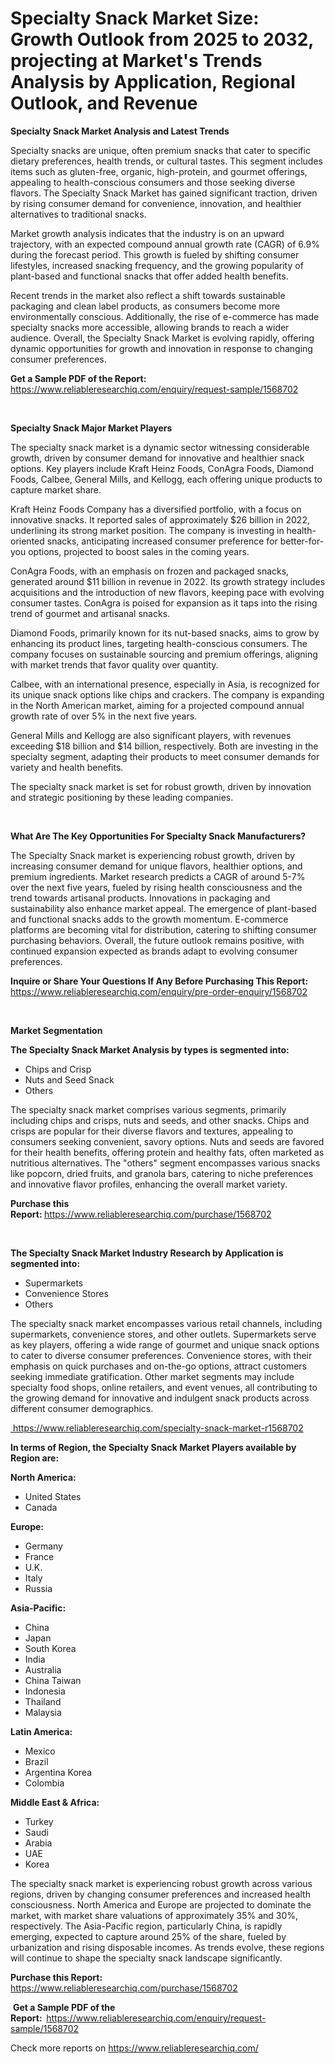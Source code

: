 <p><h1>Specialty Snack Market Size: Growth Outlook from 2025 to 2032, projecting at Market's Trends Analysis by Application, Regional Outlook, and Revenue</h1></p><p><strong>Specialty Snack Market Analysis and Latest Trends</strong></p>
<p><p>Specialty snacks are unique, often premium snacks that cater to specific dietary preferences, health trends, or cultural tastes. This segment includes items such as gluten-free, organic, high-protein, and gourmet offerings, appealing to health-conscious consumers and those seeking diverse flavors. The Specialty Snack Market has gained significant traction, driven by rising consumer demand for convenience, innovation, and healthier alternatives to traditional snacks. </p><p>Market growth analysis indicates that the industry is on an upward trajectory, with an expected compound annual growth rate (CAGR) of 6.9% during the forecast period. This growth is fueled by shifting consumer lifestyles, increased snacking frequency, and the growing popularity of plant-based and functional snacks that offer added health benefits. </p><p>Recent trends in the market also reflect a shift towards sustainable packaging and clean label products, as consumers become more environmentally conscious. Additionally, the rise of e-commerce has made specialty snacks more accessible, allowing brands to reach a wider audience. Overall, the Specialty Snack Market is evolving rapidly, offering dynamic opportunities for growth and innovation in response to changing consumer preferences.</p></p>
<p><strong>Get a Sample PDF of the Report:&nbsp;</strong> <a href="https://www.reliableresearchiq.com/enquiry/request-sample/1568702?utm_campaign=2318&utm_medium=2&utm_source=Github&utm_content=ia&utm_term=25032025&utm_id=specialty-snack">https://www.reliableresearchiq.com/enquiry/request-sample/1568702</a></p>
<p>&nbsp;</p>
<p><strong>Specialty Snack Major Market Players</strong></p>
<p><p>The specialty snack market is a dynamic sector witnessing considerable growth, driven by consumer demand for innovative and healthier snack options. Key players include Kraft Heinz Foods, ConAgra Foods, Diamond Foods, Calbee, General Mills, and Kellogg, each offering unique products to capture market share.</p><p>Kraft Heinz Foods Company has a diversified portfolio, with a focus on innovative snacks. It reported sales of approximately $26 billion in 2022, underlining its strong market position. The company is investing in health-oriented snacks, anticipating increased consumer preference for better-for-you options, projected to boost sales in the coming years.</p><p>ConAgra Foods, with an emphasis on frozen and packaged snacks, generated around $11 billion in revenue in 2022. Its growth strategy includes acquisitions and the introduction of new flavors, keeping pace with evolving consumer tastes. ConAgra is poised for expansion as it taps into the rising trend of gourmet and artisanal snacks.</p><p>Diamond Foods, primarily known for its nut-based snacks, aims to grow by enhancing its product lines, targeting health-conscious consumers. The company focuses on sustainable sourcing and premium offerings, aligning with market trends that favor quality over quantity.</p><p>Calbee, with an international presence, especially in Asia, is recognized for its unique snack options like chips and crackers. The company is expanding in the North American market, aiming for a projected compound annual growth rate of over 5% in the next five years.</p><p>General Mills and Kellogg are also significant players, with revenues exceeding $18 billion and $14 billion, respectively. Both are investing in the specialty segment, adapting their products to meet consumer demands for variety and health benefits.</p><p>The specialty snack market is set for robust growth, driven by innovation and strategic positioning by these leading companies.</p></p>
<p>&nbsp;</p>
<p><strong>What Are The Key Opportunities For Specialty Snack Manufacturers?</strong></p>
<p><p>The Specialty Snack market is experiencing robust growth, driven by increasing consumer demand for unique flavors, healthier options, and premium ingredients. Market research predicts a CAGR of around 5-7% over the next five years, fueled by rising health consciousness and the trend towards artisanal products. Innovations in packaging and sustainability also enhance market appeal. The emergence of plant-based and functional snacks adds to the growth momentum. E-commerce platforms are becoming vital for distribution, catering to shifting consumer purchasing behaviors. Overall, the future outlook remains positive, with continued expansion expected as brands adapt to evolving consumer preferences.</p></p>
<p><strong>Inquire or Share Your Questions If Any Before Purchasing This Report:</strong> <a href="https://www.reliableresearchiq.com/enquiry/pre-order-enquiry/1568702?utm_campaign=2318&utm_medium=2&utm_source=Github&utm_content=ia&utm_term=25032025&utm_id=specialty-snack">https://www.reliableresearchiq.com/enquiry/pre-order-enquiry/1568702</a></p>
<p>&nbsp;</p>
<p><strong>Market Segmentation</strong></p>
<p><strong>The Specialty Snack Market Analysis by types is segmented into:</strong></p>
<p><ul><li>Chips and Crisp</li><li>Nuts and Seed Snack</li><li>Others</li></ul></p>
<p><p>The specialty snack market comprises various segments, primarily including chips and crisps, nuts and seeds, and other snacks. Chips and crisps are popular for their diverse flavors and textures, appealing to consumers seeking convenient, savory options. Nuts and seeds are favored for their health benefits, offering protein and healthy fats, often marketed as nutritious alternatives. The "others" segment encompasses various snacks like popcorn, dried fruits, and granola bars, catering to niche preferences and innovative flavor profiles, enhancing the overall market variety.</p></p>
<p><strong>Purchase this Report:&nbsp;</strong><a href="https://www.reliableresearchiq.com/purchase/1568702?utm_campaign=2318&utm_medium=2&utm_source=Github&utm_content=ia&utm_term=25032025&utm_id=specialty-snack">https://www.reliableresearchiq.com/purchase/1568702</a></p>
<p>&nbsp;</p>
<p><strong>The Specialty Snack Market Industry Research by Application is segmented into:</strong></p>
<p><ul><li>Supermarkets</li><li>Convenience Stores</li><li>Others</li></ul></p>
<p><p>The specialty snack market encompasses various retail channels, including supermarkets, convenience stores, and other outlets. Supermarkets serve as key players, offering a wide range of gourmet and unique snack options to cater to diverse consumer preferences. Convenience stores, with their emphasis on quick purchases and on-the-go options, attract customers seeking immediate gratification. Other market segments may include specialty food shops, online retailers, and event venues, all contributing to the growing demand for innovative and indulgent snack products across different consumer demographics.</p></p>
<p><a href="https://www.reliableresearchiq.com/specialty-snack-market-r1568702?utm_campaign=2318&utm_medium=2&utm_source=Github&utm_content=ia&utm_term=25032025&utm_id=specialty-snack">&nbsp;https://www.reliableresearchiq.com/specialty-snack-market-r1568702</a></p>
<p><strong>In terms of Region, the Specialty Snack Market Players available by Region are:</strong></p>
<p>
    <p> <strong> North America: </strong>
        <ul>
            <li>United States</li>
            <li>Canada</li>
        </ul>
        </p> 
    <p> <strong> Europe: </strong>
        <ul>
            <li>Germany</li>
            <li>France</li>
            <li>U.K.</li>
            <li>Italy</li>
            <li>Russia</li>
        </ul>
        </p> 
    <p> <strong> Asia-Pacific: </strong>
        <ul>
            <li>China</li>
            <li>Japan</li>
            <li>South Korea</li>
            <li>India</li>
            <li>Australia</li>
            <li>China Taiwan</li>
            <li>Indonesia</li>
            <li>Thailand</li>
            <li>Malaysia</li>
        </ul>
        </p> 
    <p> <strong> Latin America: </strong>
        <ul>
            <li>Mexico</li>
            <li>Brazil</li>
            <li>Argentina Korea</li>
            <li>Colombia</li>
        </ul>
        </p> 
    <p> <strong> Middle East & Africa: </strong>
        <ul>
            <li>Turkey</li>
            <li>Saudi</li>
            <li>Arabia</li>
            <li>UAE</li>
            <li>Korea</li>
        </ul>
    </p>
    </p>
<p><p>The specialty snack market is experiencing robust growth across various regions, driven by changing consumer preferences and increased health consciousness. North America and Europe are projected to dominate the market, with market share valuations of approximately 35% and 30%, respectively. The Asia-Pacific region, particularly China, is rapidly emerging, expected to capture around 25% of the share, fueled by urbanization and rising disposable incomes. As trends evolve, these regions will continue to shape the specialty snack landscape significantly.</p></p>
<p><strong>Purchase this Report: </strong><a href="https://www.reliableresearchiq.com/purchase/1568702?utm_campaign=2318&utm_medium=2&utm_source=Github&utm_content=ia&utm_term=25032025&utm_id=specialty-snack">https://www.reliableresearchiq.com/purchase/1568702</a></p>
<p>&nbsp;<strong>Get a Sample PDF of the Report:&nbsp;&nbsp;</strong><a href="https://www.reliableresearchiq.com/enquiry/request-sample/1568702?utm_campaign=2318&utm_medium=2&utm_source=Github&utm_content=ia&utm_term=25032025&utm_id=specialty-snack">https://www.reliableresearchiq.com/enquiry/request-sample/1568702</a></p>
<p><strong></strong></p>
<p>Check more reports on <a href="https://www.reliableresearchiq.com/?utm_campaign=2318&utm_medium=2&utm_source=Github&utm_content=ia&utm_term=25032025&utm_id=specialty-snack">https://www.reliableresearchiq.com/</a></p>
